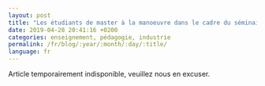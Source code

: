```yaml
---
layout: post
title: "Les étudiants de master à la manoeuvre dans le cadre du séminaire industriel !"
date: 2019-04-28 20:41:16 +0200
categories: enseignement, pédagogie, industrie
permalink: /fr/blog/:year/:month/:day/:title/
language: fr
---
```


Article temporairement indisponible, veuillez nous en excuser.
